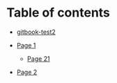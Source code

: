 # Table of contents

* [gitbook-test2](README.md)
* [Page 1](page-1/README.md)

  * [Page 21](page-1/page-21.md)

* [Page 2](page-2.md)


